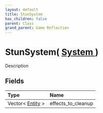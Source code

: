 ```yaml
---
layout: default
title: StunSystem
has_children: false
parent: Class
grand_parent: Game Reflection
---
```

# StunSystem( [ System ](/docs/game-reflection/classes/system) )
Description 

## Fields

| Type | Name |
|:-------------|:--------------|
| Vector< [Entity](/docs/game-reflection/classes/entity) > | effects_to_cleanup |

